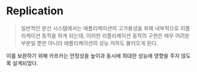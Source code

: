 # Replication

> 일반적인 분산 시스템에서는 애플리케이션의 고가용성을 위해 내부적으로 리플리케이션 동작을 하게 되는데, 이러한 리플리케이션 동작의 구현은 매우 어려운 부분일 뿐만 아니라 애플리케이션의 성능 저하도 불러오게 된다.

이를 보완하기 위해 카프카는 안정성을 높이과 동시에 최대한 성능에 영향을 주지 않도록 설계되었다.

